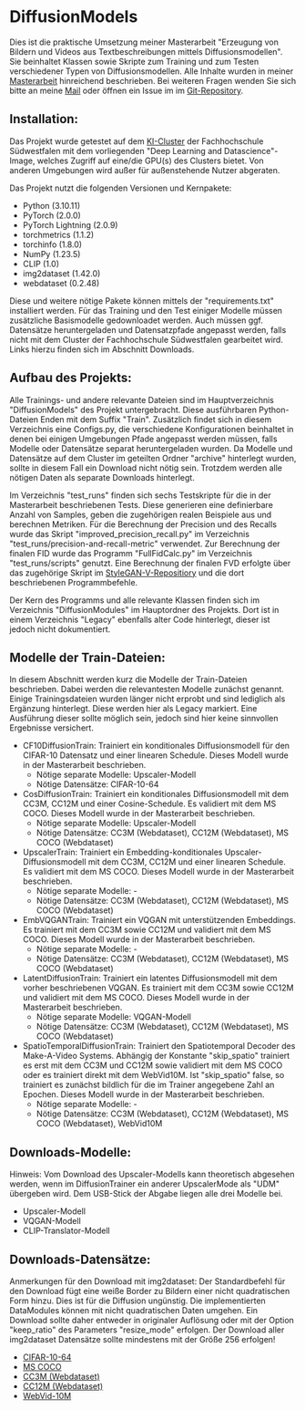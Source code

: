 # DiffusionModels

Dies ist die praktische Umsetzung meiner Masterarbeit "Erzeugung von Bildern und Videos aus Textbeschreibungen mittels Diffusionsmodellen". Sie beinhaltet Klassen sowie Skripte zum Training und zum Testen verschiedener Typen von Diffusionsmodellen. Alle Inhalte wurden in meiner [Masterarbeit](https://fh-swf.sciebo.de/s/8RXh0Mf5N5FKTs6) hinreichend beschrieben. Bei weiteren Fragen wenden Sie sich bitte an meine [Mail](mailto:schmidt.sebastian2@fh-swf.de) oder öffnen ein Issue im im [Git-Repository](https://github.com/sesch023/Diffusion).

## Installation:

Das Projekt wurde getestet auf dem [KI-Cluster](https://www.ki.fh-swf.de) der Fachhochschule Südwestfalen mit dem vorliegenden "Deep Learning and Datascience"-Image, welches Zugriff auf eine/die GPU(s) des Clusters bietet. Von anderen Umgebungen wird außer für außenstehende Nutzer abgeraten.

Das Projekt nutzt die folgenden Versionen und Kernpakete:

- Python (3.10.11) 
- PyTorch (2.0.0) 
- PyTorch Lightning (2.0.9) 
- torchmetrics (1.1.2) 
- torchinfo (1.8.0) 
- NumPy (1.23.5) 
- CLIP (1.0) 
- img2dataset (1.42.0)
- webdataset (0.2.48)

Diese und weitere nötige Pakete können mittels der "requirements.txt" installiert werden. Für das Training und den Test einiger Modelle müssen zusätzliche Basismodelle gedownloadet werden. Auch müssen ggf. Datensätze heruntergeladen und Datensatzpfade angepasst werden, falls nicht mit dem Cluster der Fachhochschule Südwestfalen gearbeitet wird. Links hierzu finden sich im Abschnitt Downloads.

## Aufbau des Projekts:

Alle Trainings- und andere relevante Dateien sind im Hauptverzeichnis "DiffusionModels" des Projekt untergebracht. Diese ausführbaren Python-Dateien Enden mit dem Suffix "Train". Zusätzlich findet sich in diesem Verzeichnis eine Configs.py, die verschiedene Konfigurationen beinhaltet in denen bei einigen Umgebungen Pfade angepasst werden müssen, falls Modelle oder Datensätze separat heruntergeladen wurden. Da Modelle und Datensätze auf dem Cluster im geteilten Ordner "archive" hinterlegt wurden, sollte in diesem Fall ein Download nicht nötig sein. Trotzdem werden alle nötigen Daten als separate Downloads hinterlegt.

Im Verzeichnis "test_runs" finden sich sechs Testskripte für die in der Masterarbeit beschriebenen Tests. Diese generieren eine definierbare Anzahl von Samples, geben die zugehörigen realen Beispiele aus und berechnen Metriken. Für die Berechnung der Precision und des Recalls wurde das Skript "improved_precision_recall.py" im Verzeichnis "test_runs/precision-and-recall-metric" verwendet. Zur Berechnung der finalen FID wurde das Programm "FullFidCalc.py" im Verzeichnis "test_runs/scripts" genutzt. Eine Berechnung der finalen FVD erfolgte über das zugehörige Skript im [StyleGAN-V-Repositiory](https://github.com/universome/stylegan-v) und die dort beschriebenen Programmbefehle.

Der Kern des Programms und alle relevante Klassen finden sich im Verzeichnis "DiffusionModules" im Hauptordner des Projekts. Dort ist in einem Verzeichnis "Legacy" ebenfalls alter Code hinterlegt, dieser ist jedoch nicht dokumentiert. 

## Modelle der Train-Dateien:

In diesem Abschnitt werden kurz die Modelle der Train-Dateien beschrieben. Dabei werden die relevantesten Modelle zunächst genannt. Einige Trainingsdateien wurden länger nicht erprobt und sind lediglich als Ergänzung hinterlegt. Diese werden hier als Legacy markiert. Eine Ausführung dieser sollte möglich sein, jedoch sind hier keine sinnvollen Ergebnisse versichert.

- CF10DiffusionTrain: Trainiert ein konditionales Diffusionsmodell für den CIFAR-10 Datensatz und einer linearen Schedule. Dieses Modell wurde in der Masterarbeit beschrieben.
    - Nötige separate Modelle: Upscaler-Modell
    - Nötige Datensätze: CIFAR-10-64
- CosDiffusionTrain: Trainiert ein konditionales Diffusionsmodell mit dem CC3M, CC12M und einer Cosine-Schedule. Es validiert mit dem MS COCO. Dieses Modell wurde in der Masterarbeit beschrieben.
    - Nötige separate Modelle: Upscaler-Modell
    - Nötige Datensätze: CC3M (Webdataset), CC12M (Webdataset), MS COCO (Webdataset)
- UpscalerTrain: Trainiert ein Embedding-konditionales Upscaler-Diffusionsmodell mit dem CC3M, CC12M und einer linearen Schedule. Es validiert mit dem MS COCO. Dieses Modell wurde in der Masterarbeit beschrieben.
    - Nötige separate Modelle: -
    - Nötige Datensätze: CC3M (Webdataset), CC12M (Webdataset), MS COCO (Webdataset)
- EmbVQGANTrain: Trainiert ein VQGAN mit unterstützenden Embeddings. Es trainiert mit dem CC3M sowie CC12M und validiert mit dem MS COCO. Dieses Modell wurde in der Masterarbeit beschrieben.
    - Nötige separate Modelle: -
    - Nötige Datensätze: CC3M (Webdataset), CC12M (Webdataset), MS COCO (Webdataset)
- LatentDiffusionTrain: Trainiert ein latentes Diffusionsmodell mit dem vorher beschriebenen VQGAN. Es trainiert mit dem CC3M sowie CC12M und validiert mit dem MS COCO. Dieses Modell wurde in der Masterarbeit beschrieben.
    - Nötige separate Modelle: VQGAN-Modell
    - Nötige Datensätze: CC3M (Webdataset), CC12M (Webdataset), MS COCO (Webdataset)
- SpatioTemporalDiffusionTrain: Trainiert den Spatiotemporal Decoder des Make-A-Video Systems. Abhängig der Konstante "skip_spatio" trainiert es erst mit dem CC3M und CC12M sowie validiert mit dem MS COCO oder es trainiert direkt mit dem WebVid10M. Ist "skip_spatio" false, so trainiert es zunächst bildlich für die im Trainer angegebene Zahl an Epochen. Dieses Modell wurde in der Masterarbeit beschrieben.
    - Nötige separate Modelle: -
    - Nötige Datensätze: CC3M (Webdataset), CC12M (Webdataset), MS COCO (Webdataset), WebVid10M

## Downloads-Modelle:

Hinweis: Vom Download des Upscaler-Modells kann theoretisch abgesehen werden, wenn im DiffusionTrainer ein anderer UpscalerMode als "UDM" übergeben wird. Dem USB-Stick der Abgabe liegen alle drei Modelle bei.

- Upscaler-Modell
- VQGAN-Modell
- CLIP-Translator-Modell

## Downloads-Datensätze:

Anmerkungen für den Download mit img2dataset: Der Standardbefehl für den Download fügt eine weiße Border zu Bildern einer nicht quadratischen Form hinzu. Dies ist für die Diffusion ungünstig. Die implementierten DataModules können mit nicht quadratischen Daten umgehen. Ein Download sollte daher entweder in originaler Auflösung oder mit der Option "keep_ratio" des Parameters "resize_mode" erfolgen. Der Download aller img2dataset Datensätze sollte mindestens mit der Größe 256 erfolgen!

- [CIFAR-10-64](https://www.kaggle.com/datasets/joaopauloschuler/cifar10-64x64-resized-via-cai-super-resolution)
- [MS COCO](https://github.com/rom1504/img2dataset/blob/main/dataset_examples/mscoco.md)
- [CC3M (Webdataset)](https://github.com/rom1504/img2dataset/blob/main/dataset_examples/cc3m.md)
- [CC12M (Webdataset)](https://github.com/rom1504/img2dataset/blob/main/dataset_examples/cc12m.md)
- [WebVid-10M](https://github.com/m-bain/webvid)